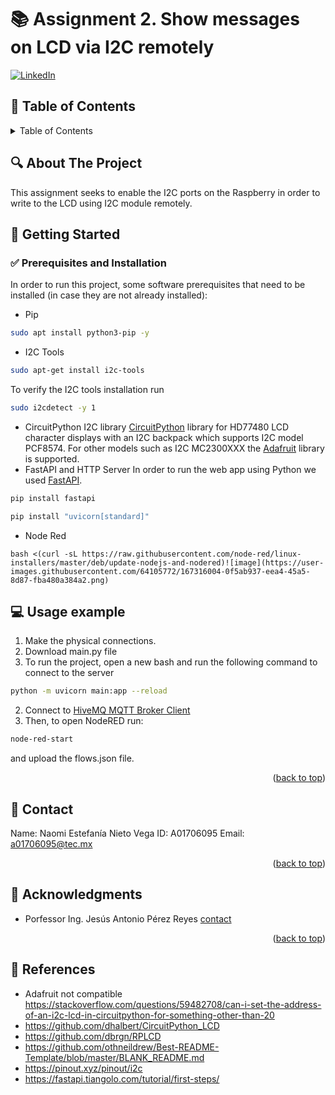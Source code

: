 # 📚 Assignment 2. Show messages on LCD via I2C remotely

<div id="top"></div>

<!-- PROJECT SHIELDS -->
[![LinkedIn][linkedin-shield]][linkedin-url]

<!-- TABLE OF CONTENTS -->
## 📌 Table of Contents
<details>
  <summary>Table of Contents</summary>
  <ol>
    <li>
      <a href="#about-the-project">About The Project</a>
    </li>
    <li>
      <a href="#getting-started">Getting Started</a>
      <ul>
        <li><a href="#prerequisites">Prerequisites</a></li>
      </ul>
    </li>
    <li><a href="#usage">Usage</a></li>
    <li><a href="#contact">Contact</a></li>
    <li><a href="#acknowledgments">Acknowledgments</a></li>
    <li><a href="#references">References</a></li>
  </ol>
</details>

<!-- ABOUT THE PROJECT -->
## 🔍 About The Project

This assignment seeks to enable the I2C ports on the Raspberry in order to write to the LCD using I2C module remotely. 

<!-- GETTING STARTED -->
## 🚀 Getting Started

### ✅ Prerequisites and Installation

In order to run this project, some software prerequisites that need to be installed (in case they are not already installed):

* Pip
```sh
sudo apt install python3-pip -y
```
* I2C Tools
```sh
sudo apt-get install i2c-tools
```
To verify the I2C tools installation run 
```sh 
sudo i2cdetect -y 1 
 ```
* CircuitPython I2C library
[CircuitPython](https://github.com/dhalbert/CircuitPython_LCD) library for HD77480 LCD character displays with an I2C backpack which supports I2C model PCF8574. 
For other models such as I2C MC2300XXX the [Adafruit](https://github.com/adafruit/Adafruit_CircuitPython_CharLCD) library is supported. 
* FastAPI and HTTP Server
In order to run the web app using Python we used [FastAPI](https://fastapi.tiangolo.com/#installation).
```sh
pip install fastapi
  ```
```sh
pip install "uvicorn[standard]"
```
* Node Red
```
bash <(curl -sL https://raw.githubusercontent.com/node-red/linux-installers/master/deb/update-nodejs-and-nodered)![image](https://user-images.githubusercontent.com/64105772/167316004-0f5ab937-eea4-45a5-8d87-fba480a384a2.png)
```

<!-- USAGE EXAMPLES -->
## 💻 Usage example

1. Make the physical connections.
2. Download main.py file
3. To run the project, open a new bash and run the following command to connect to the server
```sh
python -m uvicorn main:app --reload
```
2. Connect to [HiveMQ MQTT Broker Client](http://www.hivemq.com/demos/websocket-client/)
3. Then, to open NodeRED run:
```sh
node-red-start
```
and upload the flows.json file.

<p align="right">(<a href="#top">back to top</a>)</p>

<!-- CONTACT -->
## 📩 Contact

Name: Naomi Estefanía Nieto Vega
ID: A01706095
Email: a01706095@tec.mx

<p align="right">(<a href="#top">back to top</a>)</p>


<!-- ACKNOWLEDGMENTS -->
## 🎉 Acknowledgments

* Porfessor Ing. Jesús Antonio Pérez Reyes [contact](antonio.perez@tec.mx)

<p align="right">(<a href="#top">back to top</a>)</p>

## 📎 References

* Adafruit not compatible
https://stackoverflow.com/questions/59482708/can-i-set-the-address-of-an-i2c-lcd-in-circuitpython-for-something-other-than-20
* https://github.com/dhalbert/CircuitPython_LCD
* https://github.com/dbrgn/RPLCD
* https://github.com/othneildrew/Best-README-Template/blob/master/BLANK_README.md
* https://pinout.xyz/pinout/i2c
* https://fastapi.tiangolo.com/tutorial/first-steps/

<!-- MARKDOWN LINKS & IMAGES -->
[linkedin-shield]: https://img.shields.io/badge/-LinkedIn-black.svg?style=for-the-badge&logo=linkedin&colorB=555
[linkedin-url]: https://www.linkedin.com/in/naominietov/
